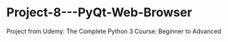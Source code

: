 # Project-8---PyQt-Web-Browser
Project from Udemy: The Complete Python 3 Course: Beginner to Advanced
